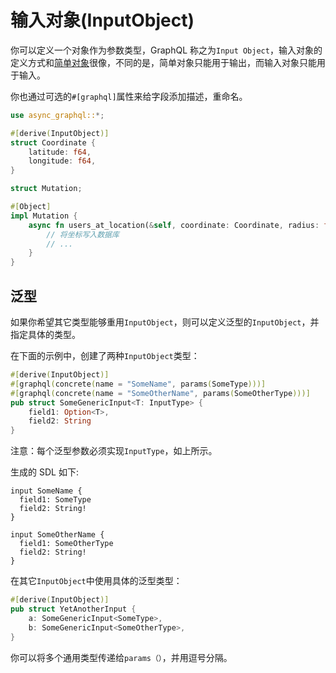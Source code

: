 # 输入对象(InputObject)

你可以定义一个对象作为参数类型，GraphQL 称之为`Input Object`，输入对象的定义方式和[简单对象](define_simple_object.md)很像，不同的是，简单对象只能用于输出，而输入对象只能用于输入。

你也通过可选的`#[graphql]`属性来给字段添加描述，重命名。

```rust
use async_graphql::*;

#[derive(InputObject)]
struct Coordinate {
    latitude: f64,
    longitude: f64,
}

struct Mutation;

#[Object]
impl Mutation {
    async fn users_at_location(&self, coordinate: Coordinate, radius: f64) -> Vec<User> {
        // 将坐标写入数据库
        // ...
    }
}
```

## 泛型

如果你希望其它类型能够重用`InputObject`，则可以定义泛型的`InputObject`，并指定具体的类型。

在下面的示例中，创建了两种`InputObject`类型：

```rust
#[derive(InputObject)]
#[graphql(concrete(name = "SomeName", params(SomeType)))]
#[graphql(concrete(name = "SomeOtherName", params(SomeOtherType)))]
pub struct SomeGenericInput<T: InputType> {
    field1: Option<T>,
    field2: String
}
```

注意：每个泛型参数必须实现`InputType`，如上所示。

生成的 SDL 如下:

```gql
input SomeName {
  field1: SomeType
  field2: String!
}

input SomeOtherName {
  field1: SomeOtherType
  field2: String!
}
```

在其它`InputObject`中使用具体的泛型类型：

```rust
#[derive(InputObject)]
pub struct YetAnotherInput {
    a: SomeGenericInput<SomeType>,
    b: SomeGenericInput<SomeOtherType>,
}
```

你可以将多个通用类型传递给`params（）`，并用逗号分隔。
